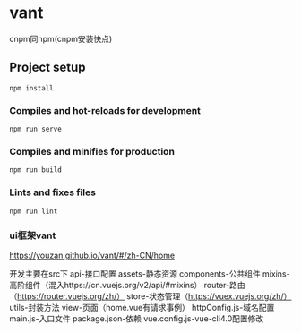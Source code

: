 # vant
cnpm同npm(cnpm安装快点)
## Project setup
```
npm install
```
### Compiles and hot-reloads for development
```
npm run serve
```
### Compiles and minifies for production
```
npm run build
```
### Lints and fixes files
```
npm run lint
```

### ui框架vant
https://youzan.github.io/vant/#/zh-CN/home

开发主要在src下
api-接口配置
assets-静态资源
components-公共组件
mixins-高阶组件（混入https://cn.vuejs.org/v2/api/#mixins）
router-路由（https://router.vuejs.org/zh/）
store-状态管理（https://vuex.vuejs.org/zh/）
utils-封装方法
view-页面（home.vue有请求事例）
httpConfig.js-域名配置
main.js-入口文件
package.json-依赖
vue.config.js-vue-cli4.0配置修改